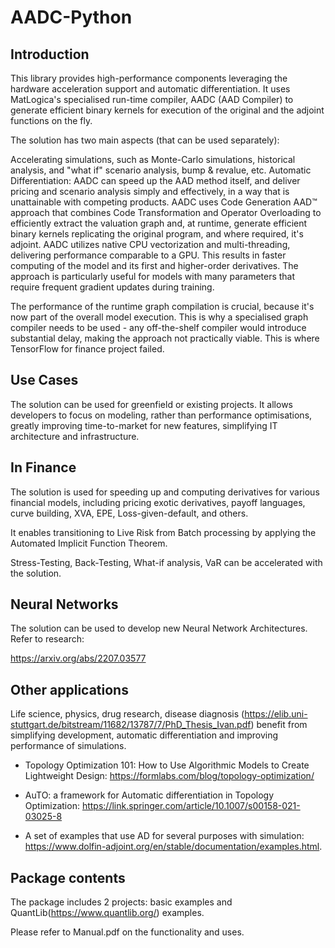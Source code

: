 # AADC-Python

## Introduction

This library provides high-performance components leveraging the hardware acceleration support and automatic differentiation. It uses MatLogica's specialised run-time compiler, AADC (AAD Compiler) to generate efficient binary kernels for execution of the original and the adjoint functions on the fly.

The solution has two main aspects (that can be used separately):

Accelerating simulations, such as Monte-Carlo simulations, historical analysis, and "what if" scenario analysis, bump & revalue, etc.
Automatic Differentiation: AADC can speed up the AAD method itself, and deliver pricing and scenario analysis simply and effectively, in a way that is unattainable with competing products.
AADC uses Code Generation AAD™ approach that combines Code Transformation and Operator Overloading to efficiently extract the valuation graph and, at runtime, generate efficient binary kernels replicating the original program, and where required, it's adjoint. AADC utilizes native CPU vectorization and multi-threading, delivering performance comparable to a GPU. This results in faster computing of the model and its first and higher-order derivatives. The approach is particularly useful for models with many parameters that require frequent gradient updates during training.

The performance of the runtime graph compilation is crucial, because it's now part of the overall model execution. This is why a specialised graph compiler needs to be used - any off-the-shelf compiler would introduce substantial delay, making the approach not practically viable. This is where TensorFlow for finance project failed.

 

## Use Cases

The solution can be used for greenfield or existing projects. It allows developers to focus on modeling, rather than performance optimisations, greatly improving time-to-market for new features, simplifying IT architecture and infrastructure.

## In Finance

The solution is used for speeding up and computing derivatives for various financial models, including pricing exotic derivatives, payoff languages, curve building, XVA, EPE, Loss-given-default, and others.

It enables transitioning to Live Risk from Batch processing by applying the Automated Implicit Function Theorem.

Stress-Testing, Back-Testing, What-if analysis, VaR can be accelerated with the solution.

## Neural Networks

The solution can be used to develop new Neural Network Architectures. Refer to research:

https://arxiv.org/abs/2207.03577

 

## Other applications

Life science, physics, drug research, disease diagnosis (https://elib.uni-stuttgart.de/bitstream/11682/13787/7/PhD_Thesis_Ivan.pdf) benefit from simplifying development, automatic differentiation and improving performance of simulations.

* Topology Optimization 101: How to Use Algorithmic Models to Create Lightweight Design:  https://formlabs.com/blog/topology-optimization/

* AuTO: a framework for Automatic differentiation in Topology Optimization:  https://link.springer.com/article/10.1007/s00158-021-03025-8

* A set of examples that use AD for several purposes with simulation:  https://www.dolfin-adjoint.org/en/stable/documentation/examples.html.
 

## Package contents

The package includes 2 projects: basic examples and QuantLib(https://www.quantlib.org/) examples.

Please refer to Manual.pdf on the functionality and uses.

